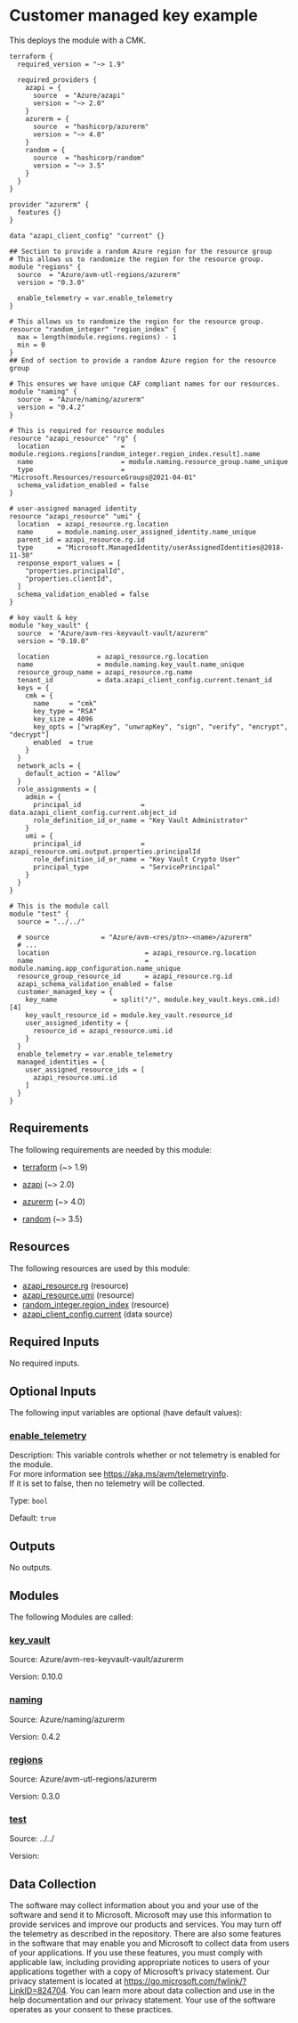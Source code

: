 <!-- BEGIN_TF_DOCS -->
# Customer managed key example

This deploys the module with a CMK.

```hcl
terraform {
  required_version = "~> 1.9"

  required_providers {
    azapi = {
      source  = "Azure/azapi"
      version = "~> 2.0"
    }
    azurerm = {
      source  = "hashicorp/azurerm"
      version = "~> 4.0"
    }
    random = {
      source  = "hashicorp/random"
      version = "~> 3.5"
    }
  }
}

provider "azurerm" {
  features {}
}

data "azapi_client_config" "current" {}

## Section to provide a random Azure region for the resource group
# This allows us to randomize the region for the resource group.
module "regions" {
  source  = "Azure/avm-utl-regions/azurerm"
  version = "0.3.0"

  enable_telemetry = var.enable_telemetry
}

# This allows us to randomize the region for the resource group.
resource "random_integer" "region_index" {
  max = length(module.regions.regions) - 1
  min = 0
}
## End of section to provide a random Azure region for the resource group

# This ensures we have unique CAF compliant names for our resources.
module "naming" {
  source  = "Azure/naming/azurerm"
  version = "0.4.2"
}

# This is required for resource modules
resource "azapi_resource" "rg" {
  location                  = module.regions.regions[random_integer.region_index.result].name
  name                      = module.naming.resource_group.name_unique
  type                      = "Microsoft.Resources/resourceGroups@2021-04-01"
  schema_validation_enabled = false
}

# user-assigned managed identity
resource "azapi_resource" "umi" {
  location  = azapi_resource.rg.location
  name      = module.naming.user_assigned_identity.name_unique
  parent_id = azapi_resource.rg.id
  type      = "Microsoft.ManagedIdentity/userAssignedIdentities@2018-11-30"
  response_export_values = [
    "properties.principalId",
    "properties.clientId",
  ]
  schema_validation_enabled = false
}

# key vault & key
module "key_vault" {
  source  = "Azure/avm-res-keyvault-vault/azurerm"
  version = "0.10.0"

  location            = azapi_resource.rg.location
  name                = module.naming.key_vault.name_unique
  resource_group_name = azapi_resource.rg.name
  tenant_id           = data.azapi_client_config.current.tenant_id
  keys = {
    cmk = {
      name     = "cmk"
      key_type = "RSA"
      key_size = 4096
      key_opts = ["wrapKey", "unwrapKey", "sign", "verify", "encrypt", "decrypt"]
      enabled  = true
    }
  }
  network_acls = {
    default_action = "Allow"
  }
  role_assignments = {
    admin = {
      principal_id               = data.azapi_client_config.current.object_id
      role_definition_id_or_name = "Key Vault Administrator"
    }
    umi = {
      principal_id               = azapi_resource.umi.output.properties.principalId
      role_definition_id_or_name = "Key Vault Crypto User"
      principal_type             = "ServicePrincipal"
    }
  }
}

# This is the module call
module "test" {
  source = "../../"

  # source             = "Azure/avm-<res/ptn>-<name>/azurerm"
  # ...
  location                        = azapi_resource.rg.location
  name                            = module.naming.app_configuration.name_unique
  resource_group_resource_id      = azapi_resource.rg.id
  azapi_schema_validation_enabled = false
  customer_managed_key = {
    key_name              = split("/", module.key_vault.keys.cmk.id)[4]
    key_vault_resource_id = module.key_vault.resource_id
    user_assigned_identity = {
      resource_id = azapi_resource.umi.id
    }
  }
  enable_telemetry = var.enable_telemetry
  managed_identities = {
    user_assigned_resource_ids = [
      azapi_resource.umi.id
    ]
  }
}
```

<!-- markdownlint-disable MD033 -->
## Requirements

The following requirements are needed by this module:

- <a name="requirement_terraform"></a> [terraform](#requirement\_terraform) (~> 1.9)

- <a name="requirement_azapi"></a> [azapi](#requirement\_azapi) (~> 2.0)

- <a name="requirement_azurerm"></a> [azurerm](#requirement\_azurerm) (~> 4.0)

- <a name="requirement_random"></a> [random](#requirement\_random) (~> 3.5)

## Resources

The following resources are used by this module:

- [azapi_resource.rg](https://registry.terraform.io/providers/Azure/azapi/latest/docs/resources/resource) (resource)
- [azapi_resource.umi](https://registry.terraform.io/providers/Azure/azapi/latest/docs/resources/resource) (resource)
- [random_integer.region_index](https://registry.terraform.io/providers/hashicorp/random/latest/docs/resources/integer) (resource)
- [azapi_client_config.current](https://registry.terraform.io/providers/Azure/azapi/latest/docs/data-sources/client_config) (data source)

<!-- markdownlint-disable MD013 -->
## Required Inputs

No required inputs.

## Optional Inputs

The following input variables are optional (have default values):

### <a name="input_enable_telemetry"></a> [enable\_telemetry](#input\_enable\_telemetry)

Description: This variable controls whether or not telemetry is enabled for the module.  
For more information see <https://aka.ms/avm/telemetryinfo>.  
If it is set to false, then no telemetry will be collected.

Type: `bool`

Default: `true`

## Outputs

No outputs.

## Modules

The following Modules are called:

### <a name="module_key_vault"></a> [key\_vault](#module\_key\_vault)

Source: Azure/avm-res-keyvault-vault/azurerm

Version: 0.10.0

### <a name="module_naming"></a> [naming](#module\_naming)

Source: Azure/naming/azurerm

Version: 0.4.2

### <a name="module_regions"></a> [regions](#module\_regions)

Source: Azure/avm-utl-regions/azurerm

Version: 0.3.0

### <a name="module_test"></a> [test](#module\_test)

Source: ../../

Version:

<!-- markdownlint-disable-next-line MD041 -->
## Data Collection

The software may collect information about you and your use of the software and send it to Microsoft. Microsoft may use this information to provide services and improve our products and services. You may turn off the telemetry as described in the repository. There are also some features in the software that may enable you and Microsoft to collect data from users of your applications. If you use these features, you must comply with applicable law, including providing appropriate notices to users of your applications together with a copy of Microsoft’s privacy statement. Our privacy statement is located at <https://go.microsoft.com/fwlink/?LinkID=824704>. You can learn more about data collection and use in the help documentation and our privacy statement. Your use of the software operates as your consent to these practices.
<!-- END_TF_DOCS -->